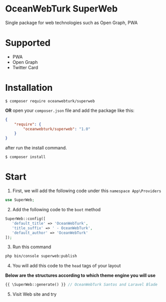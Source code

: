 # OceanWebTurk SuperWeb
Single package for web technologies such as Open Graph, PWA

# Supported

* PWA
* Open Graph
* Twitter Card

# Installation

```
$ composer require oceanwebturk/superweb
```

**OR** open your `composer.json` file and add the package like this:
```json
{
    "require": {
        "oceanwebturk/superweb": "1.0"
    }
}
```
after run the install command.
```
$ composer install
```

# Start

1. First, we will add the following code under this `namespace App\Providers`

```php
use SuperWeb;
```

2. Add the following code to the `boot` method
```php
SuperWeb::config([
   'default_title' => 'OceanWebTurk',
   'title_suffix' => ' - OceanWebTurk',
   'default_author' => 'OceanWebTurk'
]);
```

3. Run this command
```bash
php bin/console superweb:publish
```

4. You will add this code to the `head` tags of your layout

**Below are the structures according to which theme engine you will use**

```php
{{ \SuperWeb::generate() }} // OceanWebTurk Santos and Laravel Blade
```

5. Visit Web site and try

